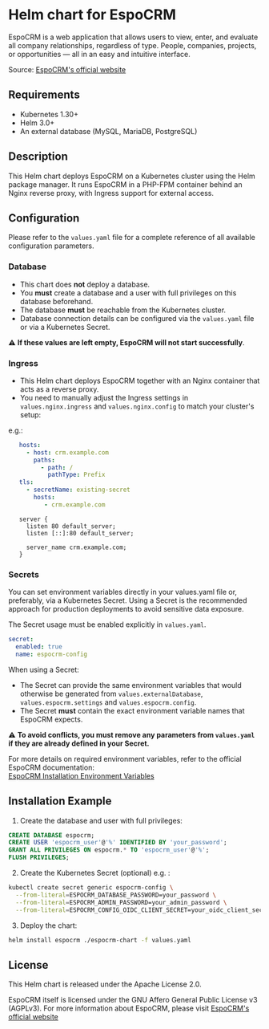 # Helm chart for EspoCRM

EspoCRM is a web application that allows users to view, enter, and evaluate all company relationships, regardless of type. People, companies, projects, or opportunities — all in an easy and intuitive interface.

Source: [EspoCRM's official website](https://www.espocrm.com)

## Requirements

- Kubernetes 1.30+
- Helm 3.0+
- An external database (MySQL, MariaDB, PostgreSQL)

## Description

This Helm chart deploys EspoCRM on a Kubernetes cluster using the Helm package manager. It runs EspoCRM in a PHP-FPM container behind an Nginx reverse proxy, with Ingress support for external access.

## Configuration

Please refer to the `values.yaml` file for a complete reference of all available configuration parameters.

### Database

- This chart does **not** deploy a database.
- You **must** create a database and a user with full privileges on this database beforehand.
- The database **must** be reachable from the Kubernetes cluster.
- Database connection details can be configured via the `values.yaml` file or via a Kubernetes Secret.

⚠️ **If these values are left empty, EspoCRM will not start successfully**.


### Ingress

- This Helm chart deploys EspoCRM together with an Nginx container that acts as a reverse proxy.
- You need to manually adjust the Ingress settings in `values.nginx.ingress` and `values.nginx.config` to match your cluster's setup:

e.g.:
 ```yaml
    hosts:
      - host: crm.example.com 
        paths:
          - path: /
            pathType: Prefix
    tls:
      - secretName: existing-secret
        hosts:
           - crm.example.com
 ```

 ```nginx
    server {
      listen 80 default_server;
      listen [::]:80 default_server;
      
      server_name crm.example.com;
    }
 ```


### Secrets
You can set environment variables directly in your values.yaml file or, preferably, via a Kubernetes Secret.
Using a Secret is the recommended approach for production deployments to avoid sensitive data exposure.

The Secret usage must be enabled explicitly in `values.yaml`. 
```yaml
secret:
  enabled: true
  name: espocrm-config
```

When using a Secret:
- The Secret can provide the same environment variables that would otherwise be generated from `values.externalDatabase`, `values.espocrm.settings` and `values.espocrm.config`.
- The Secret **must** contain the exact environment variable names that EspoCRM expects.

⚠️ **To avoid conflicts, you must remove any parameters from `values.yaml` if they are already defined in your Secret.** 

For more details on required environment variables, refer to the official EspoCRM documentation:  
[EspoCRM Installation Environment Variables](https://docs.espocrm.com/administration/docker/installation/#installation-environments)

## Installation Example
1. Create the database and user with full privileges:
```sql
CREATE DATABASE espocrm;
CREATE USER 'espocrm_user'@'%' IDENTIFIED BY 'your_password';
GRANT ALL PRIVILEGES ON espocrm.* TO 'espocrm_user'@'%';
FLUSH PRIVILEGES;
```
2. Create the Kubernetes Secret (optional) e.g. :
```bash
kubectl create secret generic espocrm-config \
  --from-literal=ESPOCRM_DATABASE_PASSWORD=your_password \
  --from-literal=ESPOCRM_ADMIN_PASSWORD=your_admin_password \
  --from-literal=ESPOCRM_CONFIG_OIDC_CLIENT_SECRET=your_oidc_client_secret
```

3. Deploy the chart:
```bash
helm install espocrm ./espocrm-chart -f values.yaml
```

## License

This Helm chart is released under the Apache License 2.0.

EspoCRM itself is licensed under the GNU Affero General Public License v3 (AGPLv3).
For more information about EspoCRM, please visit [EspoCRM's official website](https://www.espocrm.com)